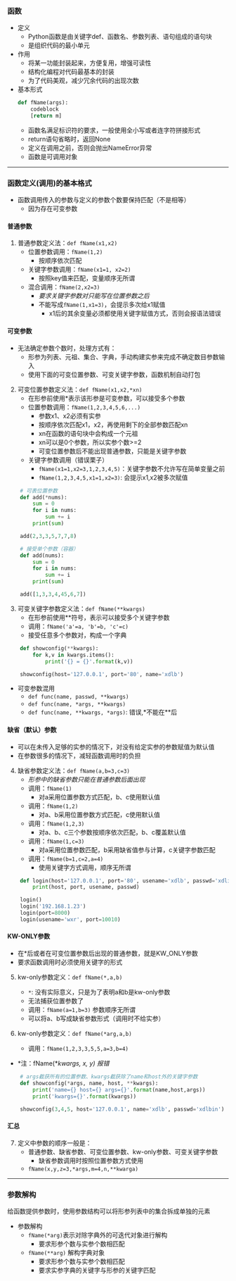 ### 函数
- 定义
    - Python函数是由关键字def、函数名、参数列表、语句组成的语句块
    - 是组织代码的最小单元
- 作用
    - 将某一功能封装起来，方便复用，增强可读性
    - 结构化编程对代码最基本的封装
    - 为了代码美观，减少冗余代码的出现次数
- 基本形式
    ```python
    def fName(args):
        codeblock
        [return m]
    ```
    - 函数名满足标识符的要求，一般使用全小写或者连字符拼接形式
    - return语句省略时，返回None
    - 定义在调用之前，否则会抛出NameError异常
    - 函数是可调用对象

***
### 函数定义(调用)的基本格式
- 函数调用传入的参数与定义的参数个数要保持匹配（不是相等）
    - 因为存在可变参数

#### 普通参数
1. 普通参数定义法：`def fName(x1,x2)`
    - 位置参数调用：`fName(1,2)`
        - 按顺序依次匹配
    - 关键字参数调用：`fName(x1=1, x2=2)`
        - 按照key值来匹配，变量顺序无所谓
    - 混合调用：`fName(2,x2=3)`
        - *要求关键字参数对只能写在位置参数之后*
        - 不能写成`fName(1,x1=3)`，会提示多次给x1赋值
            - x1后的其余变量必须都使用关键字赋值方式，否则会报语法错误

#### 可变参数
- 无法确定参数个数时，处理方式有：
    - 形参为列表、元祖、集合、字典，手动构建实参来完成不确定数目参数输入
    - 使用下面的可变位置参数、可变关键字参数，函数机制自动打包

2. 可变位置参数定义法：`def fName(x1,x2,*xn)`
    - 在形参前使用*表示该形参是可变参数，可以接受多个参数
    - 位置参数调用：`fName(1,2,3,4,5,6,...)`
        - 参数x1、x2必须有实参
        - 按顺序依次匹配x1，x2，再使用剩下的全部参数匹配xn
        - xn在函数的语句块中会构成一个元祖
        - xn可以是0个参数，所以实参个数>=2
        - 可变位置参数后不能出现普通参数，只能是关键字参数
    - 关键字参数调用（错误栗子）
        - `fName(x1=1,x2=3,1,2,3,4,5)`：关键字参数不允许写在简单变量之前
        - `fName(1,2,3,4,5,x1=1,x2=3)`: 会提示x1,x2被多次赋值
```Python
    # 可表位置参数
    def add(*nums):
        sum = 0
        for i in nums:
            sum += i
        print(sum)

    add(2,3,3,5,7,7,8)

    # 接受单个参数（容器）
    def add(nums):
        sum = 0
        for i in nums:
            sum += i
        print(sum)

    add([1,3,3,4,45,6,7])
```

3. 可变关键字参数定义法：`def fName(**kwargs)`
    - 在形参前使用**符号，表示可以接受多个关键字参数
    - 调用：`fName('a'=a, 'b'=b, 'c'=c)`
    - 接受任意多个参数对，构成一个字典
```Python
    def showconfig(**kwargs):
        for k,v in kwargs.items():
            print('{} = {}'.format(k,v))

    showconfig(host='127.0.0.1', port='80', name='xdlb')
```
- 可变参数混用
    - `def func(name, passwd, **kwargs)`
    - `def func(name, *args, **kwargs)`
    - `def func(name, **kwargs, *args)`: 错误,*不能在**后

#### 缺省（默认）参数
- 可以在未传入足够的实参的情况下，对没有给定实参的参数赋值为默认值
- 在参数很多的情况下，减轻函数调用时的负担

4. 缺省参数定义法：`def fName(a,b=3,c=3)`
    - *形参中的缺省参数只能在普通参数后面出现*
    - 调用：`fName(1)`
        - 对a采用位置参数方式匹配，b、c使用默认值
    - 调用：`fName(1,2)`
        - 对a、b采用位置参数方式匹配，c使用默认值
    - 调用：`fName(1,2,3)`
        - 对a、b、c三个参数按顺序依次匹配，b、c覆盖默认值
    - 调用：`fName(1,c=3)`
        - 对a采用位置参数匹配，b采用缺省值参与计算，c关键字参数匹配
    - 调用：`fName(b=1,c=2,a=4)`
        - 使用关键字方式调用，顺序无所谓
```Python
    def login(host='127.0.0.1', port='80', usename='xdlb', passwd='xdliubin'):
        print(host, port, usename, passwd)

    login()
    login('192.168.1.23')
    login(port=8000)
    login(usename='wxr', port=10010)
```

#### KW-ONLY参数
- 在*后或者在可变位置参数后出现的普通参数，就是KW_ONLY参数
- 要求函数调用时必须使用关键字的形式

5. kw-only参数定义：`def fName(*,a,b)`
    - `*`: 没有实际意义，只是为了表明a和b是kw-only参数
    - 无法捕获位置参数了
    - 调用：`fName(a=1,b=3)`  参数顺序无所谓
    - 可以将a、b写成缺省参数形式（调用时不给实参）

6. kw-only参数定义：`def fName(*arg,a,b)`
    - 调用：`fName(1,2,3,3,5,5,a=3,b=4)`
- *注：fName(**kwargs, x, y) 报错*
```Python
    # args截获所有的位置参数、kwargs截获除了name和host外的关键字参数
    def showconfig(*args, name, host, **kwargs):
        print('name={} host={} args={}'.format(name,host,args))
        print('kwargs={}'.format(kwargs))

    showconfig(3,4,5, host='127.0.0.1', name='xdlb', passwd='xdlbin')
```

#### 汇总
7. 定义中参数的顺序一般是：
    - 普通参数、缺省参数、可变位置参数、kw-only参数、可变关键字参数
        - 缺省参数调用时按照位置参数方式使用
    - `fName(x,y,z=3,*args,m=4,n,**kwarga)`

***
### 参数解构
给函数提供参数时，使用参数结构可以将形参列表中的集合拆成单独的元素
- 参数解构
    - `fName(*arg)`表示对除字典外的可迭代对象进行解构
        - 要求形参个数与实参个数相匹配
    - `fName(**arg)` 解构字典对象
        - 要求形参个数与实参个数相匹配
        - 要求实参字典的关键字与形参的关键字匹配